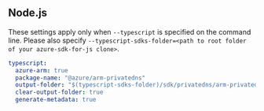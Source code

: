 ## Node.js

These settings apply only when `--typescript` is specified on the command line.
Please also specify `--typescript-sdks-folder=<path to root folder of your azure-sdk-for-js clone>`.

``` yaml $(typescript)
typescript:
  azure-arm: true
  package-name: "@azure/arm-privatedns"
  output-folder: "$(typescript-sdks-folder)/sdk/privatedns/arm-privatedns"
  clear-output-folder: true
  generate-metadata: true
```
